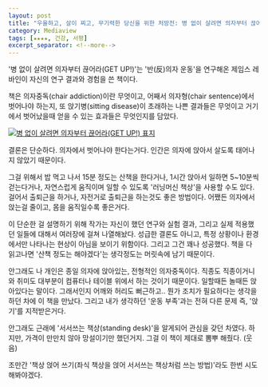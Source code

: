 ```yaml
---
layout: post
title: "우울하고, 살이 찌고, 무기력한 당신을 위한 처방전: 병 없이 살려면 의자부터 끊어라(GET UP!)"
category: Mediaview
tags: [★★★★, 건강, 서평]
excerpt_separator: <!--more-->
---
```


'병 없이 살려면 의자부터 끊어라(GET UP!)'는 '반(反)의자 운동'을 연구해온 제임스 레바인이 자신의 연구 결과와 경험을 쓴 책이다.
<!--more-->
책은 의자중독(chair addiction)이란 무엇이고,
어째서 의자형(chair sentence)에서 벗어나야 하는지,
또 앉기병(sitting disease)이 초래하는 나쁜 결과들은 무엇이고
거기에서 벗어났을때 얻을 수 있는 효과들은 무엇인지를 담았다.

[![병 없이 살려면 의자부터 끊어라(GET UP!) 표지](https://lh3.googleusercontent.com/-LVjLuIPdm3g/VTjwyV5HhEI/AAAAAAAAPTM/hnAMqnIeH88/w270/getup-book-2015.jpg "현대 도시인들이 우울하고, 살찌고, 무기력한 이유를 '앉기'에서 찾았다.")](http://www.aladin.co.kr/shop/wproduct.aspx?ISBN=8960868086&ttbkey=ttbreznoa0249001&COPYPaper=1)

결론은 단순하다.
의자에서 벗어나야 한다는거다.
인간은 의자에 앉아서 살도록 태어나지 않았기 때문이다.

그걸 위해서 밥 먹고 나서 15분 정도는 산책을 한다거나,
1시간 앉아서 일하면 5~10분씩 걷는다거나,
자연스럽게 움직이며 일할 수 있도록 '러닝머신 책상'을 사용할 수도 있다.
걸어서 출퇴근을 하거나, 자전거로 출퇴근을 하는것도 좋은 방법이다.
어쨌든 의자에서 앉는걸 줄이고, 몸을 움직일수록 좋은거다.

이 단순한 걸 설명하기 위해 작가는 자신이 했던 연구와 실험 결과, 그리고 실제 적용했던 일들에 대해서 여러장에 걸쳐 나열해놨다.
성급한 결론도 아니고, 특정 상황이나 환경에서만 나타나는 현상이 아님을 보이기 위함이다.
그리고 그건 꽤나 성공했다.
책을 다 읽고나면 '산책 정도는 해야겠다'는 생각정도는 머릿속에 남기 때문이다.

안그래도 나 개인은 종일 의자에 앉아있는, 전형적인 의자중독이다.
직종도 직종이거니와 취미도 대부분이 컴퓨터나 테이블 위에서 하는 것이기 때문이다.
일할때든 놀때든 앉아있다는 말이다.
그래서인지 어깨와 허리도 뻐근하고.. 뭔가 조치가 필요하다는 생각을 하던 차에 이 책을 만났다.
그리고 내가 생각하던 '운동 부족'과는 전혀 다른 문제 즉, '앉기'를 지적받은거다.

안그래도 근래에 '서서쓰는 책상(standing desk)'을 알게되어 관심을 갖던 차였다.
하지만, 가격이 만만치 않아 망설이기만 했던거지.
그걸 이 책이 제대로 뽐뿌 해줬다. (웃음)

조만간 '책상 얹어 쓰기(좌식 책상을 얹어 서서쓰는 책상처럼 쓰는 방법)'라도 한번 시도해봐야겠다.
